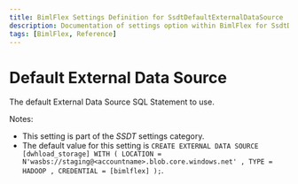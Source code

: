 ```yaml
---
title: BimlFlex Settings Definition for SsdtDefaultExternalDataSource
description: Documentation of settings option within BimlFlex for SsdtDefaultExternalDataSource
tags: [BimlFlex, Reference]
---
```


# Default External Data Source

The default External Data Source SQL Statement to use.

Notes:

* This setting is part of the *SSDT* settings category.
* The default value for this setting is `CREATE EXTERNAL DATA SOURCE [dwhload_storage]
    WITH (
        LOCATION = N'wasbs://staging@<accountname>.blob.core.windows.net'
        , TYPE = HADOOP
        , CREDENTIAL = [bimlflex]
    );`.
